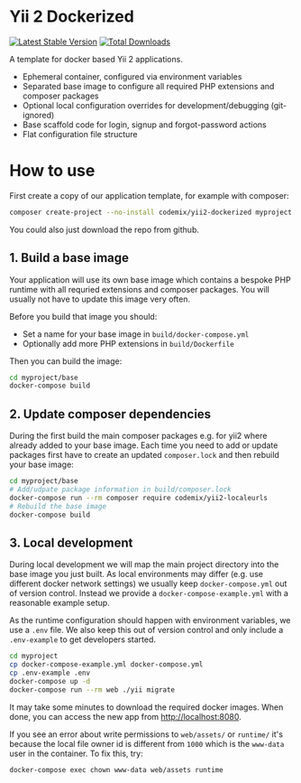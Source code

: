 Yii 2 Dockerized
================

[![Latest Stable Version](https://poser.pugx.org/codemix/yii2-dockerized/v/stable.svg)](https://packagist.org/packages/codemix/yii2-dockerized)
[![Total Downloads](https://poser.pugx.org/codemix/yii2-dockerized/downloads.svg)](https://packagist.org/packages/codemix/yii2-dockerized)

A template for docker based Yii 2 applications.

 * Ephemeral container, configured via environment variables
 * Separated base image to configure all required PHP extensions and composer packages
 * Optional local configuration overrides for development/debugging (git-ignored)
 * Base scaffold code for login, signup and forgot-password actions
 * Flat configuration file structure


# How to use

First create a copy of our application template, for example with
composer:

```sh
composer create-project --no-install codemix/yii2-dockerized myproject
```

You could also just download the repo from github.

## 1. Build a base image

Your application will use its own base image which contains a bespoke
PHP runtime with all requried extensions and composer packages. You will
usually not have to update this image very often.

Before you build that image you should:

 * Set a name for your base image in `build/docker-compose.yml`
 * Optionally add more PHP extensions in `build/Dockerfile`

Then you can build the image:


```sh
cd myproject/base
docker-compose build
```

## 2. Update composer dependencies

During the first build the main composer packages e.g. for yii2 where
already added to your base image. Each time you need to add or update
packages first have to create an updated `composer.lock` and then rebuild
your base image:


```sh
cd myproject/base
# Add/udpate package information in build/composer.lock
docker-compose run --rm composer require codemix/yii2-localeurls
# Rebuild the base image
docker-compose build
```

## 3. Local development

During local development we will map the main project directory into the
base image you just built. As local environments may differ (e.g. use
different docker network settings) we usually keep `docker-compose.yml`
out of version control. Instead we provide a `docker-compose-example.yml`
with a reasonable example setup.

As the runtime configuration should happen with environment variables,
we use a `.env` file. We also keep this out of version control and
only include a `.env-example` to get developers started.


```sh
cd myproject
cp docker-compose-example.yml docker-compose.yml
cp .env-example .env
docker-compose up -d
docker-compose run --rm web ./yii migrate
```

It may take some minutes to download the required docker images. When
done, you can access the new app from [http://localhost:8080](http://localost:8080).

If you see an error about write permissions to `web/assets/` or `runtime/` it's because
the local file owner id is different from `1000` which is the `www-data` user in the container.
To fix this, try:

```
docker-compose exec chown www-data web/assets runtime
```
